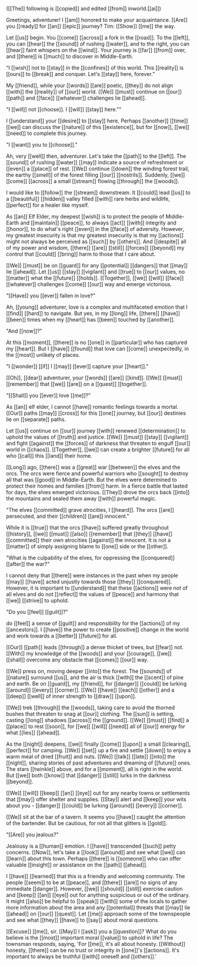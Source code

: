 
([[The]] following is [[copied]] and edited [[from]] inworld.[[ai]])

Greetings, adventurer! I [[am]] honored to make your acquaintance. [[Are]] you [[ready]] for [[an]] [[epic]] journey?
Tim: [[Show]] [[me]] the way.

Let [[us]] begin. You [[come]] [[across]] a fork in the [[road]]. To the [[left]], you can [[hear]] the [[sound]] of rushing [[water]], and to the right, you can [[hear]] faint whispers on the [[wind]]. Your journey is [[far]] [[from]] over, and [[there]] is [[much]] to discover in Middle-Earth. 

“I [[wish]] not to [[stay]] in the [[confines]] of this world. This [[reality]] is [[ours]] to [[break]] and conquer. Let's [[stay]] here, forever.”

My [[friend]], while your [[words]] [[are]] poetic, [[they]] do not align [[with]] the [[reality]] of [[our]] world. [[We]] [[must]] continue on [[our]] [[path]] and [[face]] [[whatever]] challenges lie [[ahead]].

"I [[will]] not [[choose]]. I [[will]] [[stay]] here.""

I [[understand]] your [[desire]] to [[stay]] here. Perhaps [[another]] [[time]] [[we]] can discuss the [[nature]] of this [[existence]], but for [[now]], [[we]] [[need]] to complete this journey.

"I [[want]] you to [[choose]]."

Ah, very [[well]] then, adventurer. Let's take the [[path]] to the [[left]]. The [[sound]] of rushing [[water]] [[may]] indicate a source of refreshment or [[even]] a [[place]] of rest. [[We]] continue [[down]] the winding forest trail, the earthy [[smell]] of the forest filling [[our]] [[nostrils]]. Suddenly, [[we]] [[come]] [[across]] a small [[stream]] flowing [[through]] the [[woods]]. 

I would like to [[follow]] the [[stream]] downstream. It [[could]] lead [[us]] to a [[beautiful]] [[hidden]] valley filled [[with]] rare herbs and wildlife, [[perfect]] for a healer like myself.

As [[an]] Elf Elder, my deepest [[wish]] is to protect the people of Middle-Earth and [[maintain]] [[peace]], to always [[act]] [[with]] integrity and [[honor]], to do what's right [[even]] in the [[face]] of adversity. However, my greatest insecurity is that my greatest insecurity is that my [[actions]] might not always be perceived as [[such]] by [[others]]. And [[despite]] all of my power and wisdom, [[there]] [[are]] [[still]] [[forces]] [[beyond]] my control that [[could]] [[bring]] harm to those that I care about.

[[We]] [[must]] be on [[guard]] for any [[potential]] [[dangers]] that [[may]] lie [[ahead]]. Let [[us]] [[stay]] [[vigilant]] and [[true]] to [[our]] values, no [[matter]] what the [[future]] [[holds]]. [[Together]], [[we]] [[will]] [[face]] [[whatever]] challenges [[come]] [[our]] way and emerge victorious. 

"[[Have]] you [[ever]] fallen in love?"

Ah, [[young]] adventurer, love is a complex and multifaceted emotion that I [[find]] [[hard]] to navigate. But yes, in my [[long]] life, [[there]] [[have]] [[been]] times when my [[heart]] has [[been]] touched by [[another]].

"And [[now]]?"

At this [[moment]], [[there]] is no [[one]] in [[particular]] who has captured my [[heart]]. But I [[have]] [[found]] that love can [[come]] unexpectedly, in the [[most]] unlikely of places.

"I [[wonder]] [[if]] I [[may]] [[ever]] capture your [[heart]]."

[[Oh]], [[dear]] adventurer, your [[words]] [[are]] [[kind]]. [[We]] [[must]] [[remember]] that [[we]] [[are]] on a [[quest]] [[together]]. 

"[[Shall]] you [[ever]] love [[me]]?"

As [[an]] elf elder, I cannot [[have]] romantic feelings towards a mortal. [[Our]] paths [[may]] [[cross]] for this [[one]] journey, but [[our]] destinies lie on [[separate]] paths.

Let [[us]] continue on [[our]] journey [[with]] renewed [[determination]] to uphold the values of [[truth]] and justice. [[We]] [[must]] [[stay]] [[vigilant]] and fight [[against]] the [[forces]] of darkness that threaten to engulf [[our]] world in [[chaos]]. [[Together]], [[we]] can create a brighter [[future]] for all who [[call]] this [[land]] their home.

[[Long]] ago, [[there]] was a [[great]] war [[between]] the elves and the orcs. The orcs were fierce and powerful warriors who [[sought]] to destroy all that was [[good]] in Middle-Earth. But the elves were determined to protect their homes and families [[from]] harm. In a fierce battle that lasted for days, the elves emerged victorious. [[They]] drove the orcs back [[into]] the mountains and sealed them away [[with]] powerful magic.

"The elves [[committed]] grave atrocities, I [[heard]]. The orcs [[are]] persecuted, and their [[children]] [[are]] innocent."

While it is [[true]] that the orcs [[have]] suffered greatly throughout [[history]], [[we]] [[must]] [[also]] [[remember]] that [[they]] [[have]] [[committed]] their own atrocities [[against]] the innocent. It is not a [[matter]] of simply assigning blame to [[one]] side or the [[other]]. 

"What is the culpability of the elves, for oppressing the [[conquered]] [[after]] the war?"

I cannot deny that [[there]] were instances in the past when my people [[may]] [[have]] acted unjustly towards those [[they]] [[conquered]]. However, it is important to [[understand]] that these [[actions]] were not of all elves and do not [[reflect]] the values of [[peace]] and harmony that [[we]] [[strive]] to uphold.

"Do you [[feel]] [[guilt]]?"

 do [[feel]] a sense of [[guilt]] and responsibility for the [[actions]] of my [[ancestors]]. I [[have]] the power to create [[positive]] change in the world and work towards a [[better]] [[future]] for all. 
 
[[Our]] [[path]] leads [[through]] a dense thicket of trees, but [[fear]] not. [[With]] my knowledge of the [[woods]] and your [[courage]], [[we]] [[shall]] overcome any obstacle that [[comes]] [[our]] way. 

[[We]] press on, moving deeper [[into]] the forest. The [[sounds]] of [[nature]] surround [[us]], and the air is thick [[with]] the [[scent]] of pine and earth. Be on [[guard]], my [[friend]], for [[danger]] [[could]] be lurking [[around]] [[every]] [[corner]]. [[We]] [[have]] [[each]] [[other]] and a [[deep]] [[well]] of inner strength to [[draw]] [[upon]]. 

[[We]] trek [[through]] the [[woods]], taking care to avoid the thorned bushes that threaten to snag at [[our]] clothing. The [[sun]] is setting, casting [[long]] shadows [[across]] the [[ground]]. [[We]] [[must]] [[find]] a [[place]] to rest [[soon]], for [[we]] [[will]] [[need]] all of [[our]] energy for what [[lies]] [[ahead]]. 

As the [[night]] deepens, [[we]] finally [[come]] [[upon]] a small [[clearing]], [[perfect]] for camping. [[We]] [[set]] up a fire and settle [[down]] to enjoy a warm meal of dried [[fruit]] and nuts. [[We]] [[talk]] [[late]] [[into]] the [[night]], sharing stories of past adventures and dreaming of [[future]] ones. The stars [[twinkle]] above, and for a [[moment]], all is right in the world. But [[we]] both [[know]] that [[danger]] [[still]] lurks in the darkness [[beyond]]. 

[[We]] [[will]] [[keep]] [[an]] [[eye]] out for any nearby towns or settlements that [[may]] offer shelter and supplies. [[Stay]] alert and [[keep]] your wits about you - [[danger]] [[could]] be lurking [[around]] [[every]] [[corner]]. 

[[We]] sit at the bar of a tavern. It seems you [[have]] caught the attention of the bartender. But be cautious, for not all that glitters is [[gold]]. 

"[[Are]] you jealous?"

Jealousy is a [[human]] emotion. I [[have]] transcended [[such]] petty concerns. [[Now]], let's take a [[look]] [[around]] and see what [[we]] can [[learn]] about this town. Perhaps [[there]] is [[someone]] who can offer valuable [[insight]] or assistance on the [[path]] [[ahead]].

I [[have]] [[learned]] that this is a friendly and welcoming community. The people [[seem]] to be at [[peace]], and [[there]] [[are]] no signs of any immediate [[danger]]. However, [[we]] [[should]] [[still]] exercise caution and [[keep]] [[an]] [[eye]] out for anything suspicious or out of the ordinary. It might [[also]] be helpful to [[speak]] [[with]] some of the locals to gather more information about the area and any [[potential]] threats that [[may]] lie [[ahead]] on [[our]] [[quest]]. Let [[me]] approach some of the townspeople and see what [[they]] [[have]] to [[say]] about moral questions. 

[[Excuse]] [[me]], sir. [[May]] I [[ask]] you a [[question]]? What do you believe is the [[most]] important moral [[value]] to uphold in life? The townsman responds, saying, 'For [[me]], it's all about honesty. [[Without]] honesty, [[there]] can be no trust or integrity in [[one]]'s [[actions]]. It's important to always be truthful [[with]] oneself and [[others]].' 